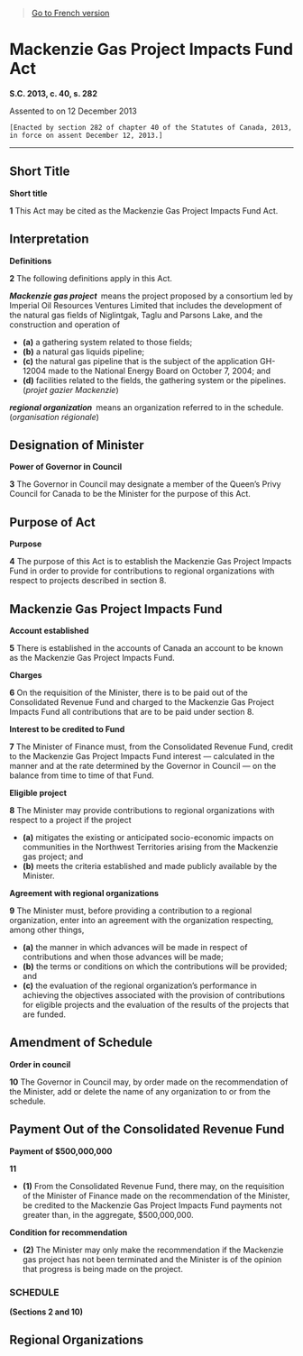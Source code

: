 > [Go to French version](/fr/Lois/Lois%20du%20Canada/2013/ch.%2040,%20s.%20282.md)

# Mackenzie Gas Project Impacts Fund Act

**S.C. 2013, c. 40, s. 282**


Assented to on 12 December 2013

```
[Enacted by section 282 of chapter 40 of the Statutes of Canada, 2013, in force on assent December 12, 2013.]
```
----------










## Short Title



**Short title**

**1** This Act may be cited as the Mackenzie Gas Project Impacts Fund Act.




## Interpretation



**Definitions**

**2** The following definitions apply in this Act.

***Mackenzie gas project*** means the project proposed by a consortium led by Imperial Oil Resources Ventures Limited that includes the development of the natural gas fields of Niglintgak, Taglu and Parsons Lake, and the construction and operation of
- **(a)** a gathering system related to those fields;
- **(b)** a natural gas liquids pipeline;
- **(c)** the natural gas pipeline that is the subject of the application GH-12004 made to the National Energy Board on October 7, 2004; and
- **(d)** facilities related to the fields, the gathering system or the pipelines. (*projet gazier Mackenzie*)

***regional organization*** means an organization referred to in the schedule. (*organisation régionale*)




## Designation of Minister



**Power of Governor in Council**

**3** The Governor in Council may designate a member of the Queen’s Privy Council for Canada to be the Minister for the purpose of this Act.




## Purpose of Act



**Purpose**

**4** The purpose of this Act is to establish the Mackenzie Gas Project Impacts Fund in order to provide for contributions to regional organizations with respect to projects described in section 8.




## Mackenzie Gas Project Impacts Fund



**Account established**

**5** There is established in the accounts of Canada an account to be known as the Mackenzie Gas Project Impacts Fund.




**Charges**

**6** On the requisition of the Minister, there is to be paid out of the Consolidated Revenue Fund and charged to the Mackenzie Gas Project Impacts Fund all contributions that are to be paid under section 8.




**Interest to be credited to Fund**

**7** The Minister of Finance must, from the Consolidated Revenue Fund, credit to the Mackenzie Gas Project Impacts Fund interest — calculated in the manner and at the rate determined by the Governor in Council — on the balance from time to time of that Fund.




**Eligible project**

**8** The Minister may provide contributions to regional organizations with respect to a project if the project
- **(a)** mitigates the existing or anticipated socio-economic impacts on communities in the Northwest Territories arising from the Mackenzie gas project; and
- **(b)** meets the criteria established and made publicly available by the Minister.




**Agreement with regional organizations**

**9** The Minister must, before providing a contribution to a regional organization, enter into an agreement with the organization respecting, among other things,
- **(a)** the manner in which advances will be made in respect of contributions and when those advances will be made;
- **(b)** the terms or conditions on which the contributions will be provided; and
- **(c)** the evaluation of the regional organization’s performance in achieving the objectives associated with the provision of contributions for eligible projects and the evaluation of the results of the projects that are funded.




## Amendment of Schedule



**Order in council**

**10** The Governor in Council may, by order made on the recommendation of the Minister, add or delete the name of any organization to or from the schedule.




## Payment Out of the Consolidated Revenue Fund



**Payment of $500,000,000**

**11** 

- **(1)** From the Consolidated Revenue Fund, there may, on the requisition of the Minister of Finance made on the recommendation of the Minister, be credited to the Mackenzie Gas Project Impacts Fund payments not greater than, in the aggregate, $500,000,000.

**Condition for recommendation**

- **(2)** The Minister may only make the recommendation if the Mackenzie gas project has not been terminated and the Minister is of the opinion that progress is being made on the project.




### **SCHEDULE** 
**(Sections 2 and 10)**
## Regional Organizations

